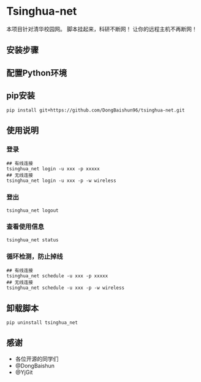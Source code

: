 # Tsinghua-net
本项目针对清华校园网。
脚本挂起来，科研不断网！
让你的远程主机不再断网！

## 安装步骤

## 配置Python环境
## pip安装

```shell script
pip install git+https://github.com/DongBaishun96/tsinghua-net.git
```

## 使用说明
### 登录
```shell script
## 有线连接
tsinghua_net login -u xxx -p xxxxx
## 无线连接
tsinghua_net login -u xxx -p -w wireless
```

### 登出
```shell script
tsinghua_net logout
```

### 查看使用信息
```shell script
tsinghua_net status
```

### 循环检测，防止掉线
```shell script
## 有线连接
tsinghua_net schedule -u xxx -p xxxxx
## 无线连接
tsinghua_net schedule -u xxx -p -w wireless
```

## 卸载脚本
```shell script
pip uninstall tsinghua_net
```

## 感谢

- 各位开源的同学们
- @DongBaishun
- @YjGit
